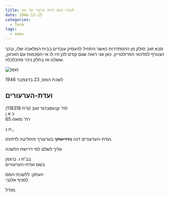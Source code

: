 ```yaml
---
title: לשכת המס דוחה ערעור של זאב
date: 1946-12-23
categories:
  - form
tags:
  - zeev
---
```


סבא זאב סולק מן ההסתדרות כאשר התחיל להעסיק עובדים בבית המלאכה שלו, ובכך הצטרף למדכאי הפרולטריון.
כאן אני רואה שגם קודם לכן היו לו אי-הסכמות עם הארגון, ששלט אז בחלק ניכר מהכלכלה.

![text](/pupko-papers/assets/images/1946-12-23-histadrut-appeal.jpg)

לשכת המס, 23 בדצמבר 1946

ועדת-הערעורים
-------------

לח' קניגסברגר זאב (פ'ח 118318)  
כ א ן  
רח' מזאה 65  

ח.נ.,

ועדת-הערעורים דנה
~~בדרישתך~~ בערעורך והחליטה לדחותו.

עליך לשלם לפי דרישת
הלשכה

בב'ח ו. ברגמן  
בשם ועדת-הערעורים

העתק: ללשכת-המס  
לסניף אלנבי

מנדל.
